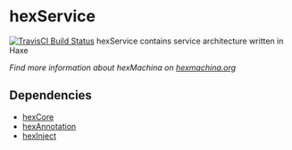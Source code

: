 # hexService

[![TravisCI Build Status](https://travis-ci.org/DoclerLabs/hexService.svg?branch=master)](https://travis-ci.org/DoclerLabs/hexService)
hexService contains service architecture written in Haxe

*Find more information about hexMachina on [hexmachina.org](http://hexmachina.org/)*

## Dependencies

* [hexCore](https://github.com/DoclerLabs/hexCore)
* [hexAnnotation](https://github.com/DoclerLabs/hexAnnotation)
* [hexInject](https://github.com/DoclerLabs/hexInject)
